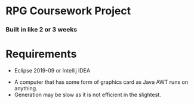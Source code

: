 # RPG Coursework Project
### Built in like 2 or 3 weeks

# Requirements
* Eclipse 2019-09 or Intellij IDEA
- A computer that has some form of graphics card as Java AWT runs on anything.
- Generation may be slow as it is not efficient in the slightest.
